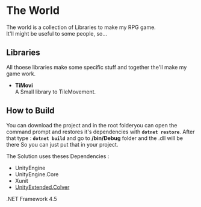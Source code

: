 # The World
The world is a collection of Libraries to make my RPG game.  
It'll might be useful to some people, so...

## Libraries
All thoese libraries make some specific stuff and together the'll make my game work.

- **TiMovi**  
A Small library to TileMovement.

## How to Build
You can download the project and in the root folderyou can open the command prompt and restores it's dependencies with **```dotnet restore```**. After that type : **```dotnet build```** and go to **/bin/Debug** folder and the .dll will be there
So you can just put that in your project.  
  
The Solution uses theses Dependencies :
- UnityEngine
- UnityEngine.Core
- Xunit
- [UnityExtended.Colver](https://github.com/Chingling152/UnityExtended/tree/master/Colver)

.NET Framework 4.5
